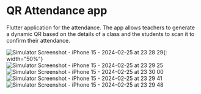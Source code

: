 # QR Attendance app

Flutter application for the attendance. The app allows teachers to generate a dynamic QR based on the details of a class and the students to scan it to confirm their attendance.


![Simulator Screenshot - iPhone 15 - 2024-02-25 at 23 28 29](https://github.com/ismail036/qr-attencance-app/assets/90846601/4147c2f5-11b7-48cb-be89-9d1f370eb0bc){: width="50%"}
![Simulator Screenshot - iPhone 15 - 2024-02-25 at 23 29 25](https://github.com/ismail036/qr-attencance-app/assets/90846601/210e5fc6-b4fb-44c3-8bcc-be8e90afcb82)
![Simulator Screenshot - iPhone 15 - 2024-02-25 at 23 30 00](https://github.com/ismail036/qr-attencance-app/assets/90846601/3ea5e2b3-6130-499b-9559-e7e9f3551507)
![Simulator Screenshot - iPhone 15 - 2024-02-25 at 23 29 41](https://github.com/ismail036/qr-attencance-app/assets/90846601/029deae1-f9eb-4490-9ffb-74212f4edb5e)
![Simulator Screenshot - iPhone 15 - 2024-02-25 at 23 29 48](https://github.com/ismail036/qr-attencance-app/assets/90846601/6885960a-fdd0-4013-b9b4-b2c38d1da513)
